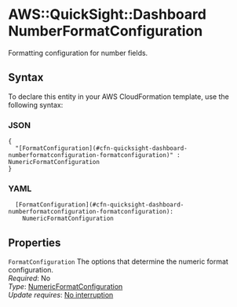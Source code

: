 # AWS::QuickSight::Dashboard NumberFormatConfiguration<a name="aws-properties-quicksight-dashboard-numberformatconfiguration"></a>

Formatting configuration for number fields\.

## Syntax<a name="aws-properties-quicksight-dashboard-numberformatconfiguration-syntax"></a>

To declare this entity in your AWS CloudFormation template, use the following syntax:

### JSON<a name="aws-properties-quicksight-dashboard-numberformatconfiguration-syntax.json"></a>

```
{
  "[FormatConfiguration](#cfn-quicksight-dashboard-numberformatconfiguration-formatconfiguration)" : NumericFormatConfiguration
}
```

### YAML<a name="aws-properties-quicksight-dashboard-numberformatconfiguration-syntax.yaml"></a>

```
  [FormatConfiguration](#cfn-quicksight-dashboard-numberformatconfiguration-formatconfiguration):
    NumericFormatConfiguration
```

## Properties<a name="aws-properties-quicksight-dashboard-numberformatconfiguration-properties"></a>

`FormatConfiguration` <a name="cfn-quicksight-dashboard-numberformatconfiguration-formatconfiguration"></a>
The options that determine the numeric format configuration\.  
_Required_: No  
_Type_: [NumericFormatConfiguration](aws-properties-quicksight-dashboard-numericformatconfiguration.md)  
_Update requires_: [No interruption](https://docs.aws.amazon.com/AWSCloudFormation/latest/UserGuide/using-cfn-updating-stacks-update-behaviors.html#update-no-interrupt)
